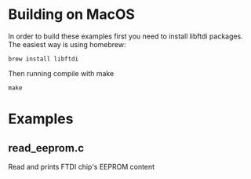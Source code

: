 # Building on MacOS

In order to build these examples first you need to install libftdi packages. The easiest way is using homebrew:

```
brew install libftdi
```

Then running compile with make

```
make
```

# Examples

## read_eeprom.c

Read and prints FTDI chip's EEPROM content

